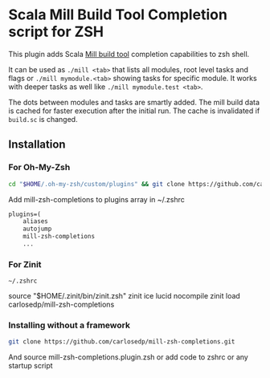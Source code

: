 # Scala Mill Build Tool Completion script for ZSH

This plugin adds Scala [Mill build tool](http://mill-build.com/mill/Intro_to_Mill.html) completion capabilities to zsh shell.

It can be used as `./mill <tab>` that lists all modules, root level tasks and flags or
`./mill mymodule.<tab>` showing tasks for specific module. It works with deeper tasks as well like `./mill mymodule.test <tab>`.

The dots between modules and tasks are smartly added. The mill build data is cached for faster execution after the initial run. The cache is invalidated if `build.sc` is changed.

## Installation

### For Oh-My-Zsh

```sh
cd "$HOME/.oh-my-zsh/custom/plugins" && git clone https://github.com/carlosedp/mill-zsh-completions.git
```

Add mill-zsh-completions to plugins array in ~/.zshrc

```txt
plugins=(
    aliases
    autojump
    mill-zsh-completions
    ...

```

### For Zinit

    ~/.zshrc

source "$HOME/.zinit/bin/zinit.zsh"
zinit ice lucid nocompile
zinit load carlosedp/mill-zsh-completions

### Installing without a framework

```sh
git clone https://github.com/carlosedp/mill-zsh-completions.git
```

And source mill-zsh-completions.plugin.zsh or add code to zshrc or any startup script
